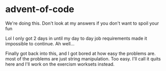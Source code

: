 # advent-of-code
We're doing this. Don't look at my answers if you don't want to spoil your fun

Lol I only got 2 days in until my day to day job requirements made it impossible to continue. Ah well...

Finally got back into this, and I got bored at how easy the problems are. most of the problems are just string manipulation. Too easy. I'll call it quits here and I'll work on the exercism worksets instead.
